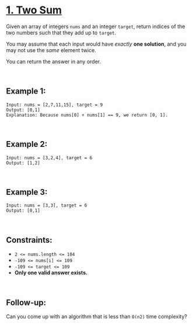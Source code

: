 # [1. Two Sum](https://leetcode.com/problems/two-sum)

Given an array of integers `nums` and an integer `target`, return indices of the two numbers such that they add up to `target`.

You may assume that each input would have *exactly* **one solution**, and you may not use the *same* element twice.

You can return the answer in any order.

<br />

## Example 1:
```
Input: nums = [2,7,11,15], target = 9
Output: [0,1]
Explanation: Because nums[0] + nums[1] == 9, we return [0, 1].
```

<br />

## Example 2:
```
Input: nums = [3,2,4], target = 6
Output: [1,2]
```

<br />

## Example 3:
```
Input: nums = [3,3], target = 6
Output: [0,1]
```

<br />

## Constraints:
- `2 <= nums.length <= 104`
- `-109 <= nums[i] <= 109`
- `-109 <= target <= 109`
- **Only one valid answer exists.**

<br />

## Follow-up:
Can you come up with an algorithm that is less than `O(n2)` time complexity?